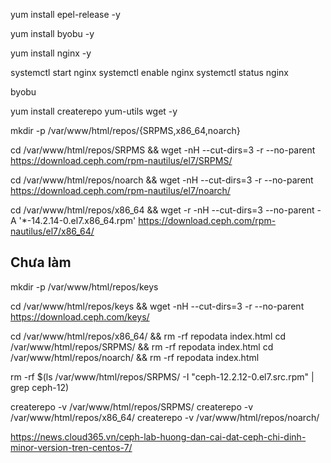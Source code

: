 yum install epel-release -y

yum install byobu -y

yum install nginx -y

systemctl start nginx
systemctl enable nginx
systemctl status nginx

byobu

yum install createrepo yum-utils wget -y

mkdir -p /var/www/html/repos/{SRPMS,x86_64,noarch}

cd /var/www/html/repos/SRPMS && wget  -nH --cut-dirs=3 -r --no-parent https://download.ceph.com/rpm-nautilus/el7/SRPMS/

cd /var/www/html/repos/noarch && wget  -nH --cut-dirs=3 -r --no-parent https://download.ceph.com/rpm-nautilus/el7/noarch/

cd /var/www/html/repos/x86_64 && wget -r -nH --cut-dirs=3 --no-parent -A '*-14.2.14-0.el7.x86_64.rpm' https://download.ceph.com/rpm-nautilus/el7/x86_64/

## Chưa làm
mkdir -p /var/www/html/repos/keys

cd /var/www/html/repos/keys && wget  -nH --cut-dirs=3 -r --no-parent https://download.ceph.com/keys/



cd /var/www/html/repos/x86_64/ && rm -rf repodata index.html
cd /var/www/html/repos/SRPMS/ && rm -rf repodata index.html
cd /var/www/html/repos/noarch/ && rm -rf repodata index.html


rm -rf $(ls /var/www/html/repos/SRPMS/ -I "ceph-12.2.12-0.el7.src.rpm" | grep ceph-12)


createrepo -v /var/www/html/repos/SRPMS/
createrepo -v /var/www/html/repos/x86_64/
createrepo -v /var/www/html/repos/noarch/


https://news.cloud365.vn/ceph-lab-huong-dan-cai-dat-ceph-chi-dinh-minor-version-tren-centos-7/